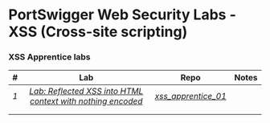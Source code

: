 # PortSwigger Web Security Labs - XSS (Cross-site scripting)

### XSS Apprentice labs


| #  | Lab  | Repo  | Notes  |
|:-:|:-:|:-:|:-:|
|  *1* | *[Lab: Reflected XSS into HTML context with nothing encoded](https://portswigger.net/web-security/cross-site-scripting/reflected/lab-html-context-nothing-encoded)*  | *[xss_apprentice_01](https://github.com/vineetpandey/PortSwigger-Web-Security-Labs/blob/master/Cross-site%20scripting%20(XSS)/APPRENTICE/Reflected%20XSS%20into%20HTML%20context%20with%20nothing%20encoded/xss_apprentice_01.py)*  |   |
|   |   |   |   |
|   |   |   |   |
